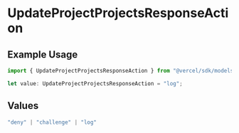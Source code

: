 # UpdateProjectProjectsResponseAction

## Example Usage

```typescript
import { UpdateProjectProjectsResponseAction } from "@vercel/sdk/models/updateprojectop.js";

let value: UpdateProjectProjectsResponseAction = "log";
```

## Values

```typescript
"deny" | "challenge" | "log"
```